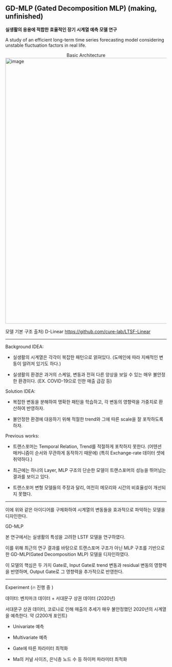 ## GD-MLP (Gated Decomposition MLP) (making, unfinished)

<b>실생활의 응용에 적합한 효율적인 장기 시계열 예측 모델 연구</b>

A study of an efficient long-term time series forecasting model considering unstable fluctuation factors in real life.


<center>Basic Architecture</center>

<img width="828" alt="image" src="https://github.com/Reign2121/GD-MLP/assets/121419113/f25be193-601c-4d2f-b014-2e6625b5d907">


모델 기본 구조 출처) D-Linear https://github.com/cure-lab/LTSF-Linear


_______________________

Background IDEA:

- 실생활의 시계열은 각각이 복잡한 패턴으로 얽혀있다. (도메인에 따라 지배적인 변동이 알려져 있기도 하다.)

- 실생활의 환경은 과거의 스케일, 변동과 전혀 다른 양상을 보일 수 있는 매우 불안정한 환경이다. (EX. COVID-19으로 인한 매출 급감 등)


Solution IDEA: 

- 복잡한 변동을 분해하여 명확한 패턴을 학습하고, 각 변동의 영향력을 가중치로 환산하여 반영하자.

- 불안정한 환경에 대응하기 위해 적절한 trend와 그에 따른 scale을 잘 포착하도록 하자.


Previous works:

- 트랜스포머는 Temporal Relation, Trend를 적절하게 포착하지 못한다. (어텐션 매커니즘이 순서와 무관하게 동작하기 때문에) (특히 Exchange-rate 데이터 셋에 취약하다.)

- 최근에는 하나의 Layer, MLP 구조의 단순한 모델이 트랜스포머의 성능을 뛰어넘는 결과를 보이고 있다.

- 트랜스포머 변형 모델들의 주장과 달리, 여전히 메모리와 시간의 비효율성이 개선되지 못했다.

_______________________

이에 위와 같은 아이디어를 구체화하여 시계열의 변동들을 효과적으로 파악하는 모델을 디자인한다. 

GD-MLP

본 연구에서는 실생활의 특성을 고려한 LSTF 모델을 연구하였다.

이를 위해 최근의 연구 결과를 바탕으로 트랜스포머 구조가 아닌 MLP 구조를 기반으로 한 GD-MLP(Gated Decomposition MLP) 모델을 디자인하였다. 

이 모델의 핵심은 두 가지 Gate로, 
Input Gate로 trend 변동과 residual 변동의 영향력을 반영하며, Output Gate로 그 영향력을 추가적으로 반영한다. 

________________________

Experiment (🔥 진행 중 )

데이터: 벤치마크 데이터 + 서대문구 상권 데이터 (2020년)

서대문구 상권 데이터, 코로나로 인해 매출의 추세가 매우 불안정했던 2020년의 시계열을 예측한다. 약 (2200개 포인트)

- Univariate 예측

- Multivariate 예측

- Gate에 따른 파라미터 최적화

- Ma의 커널 사이즈, 은닉층 노드 수 등 하이퍼 파라미터 최적화

